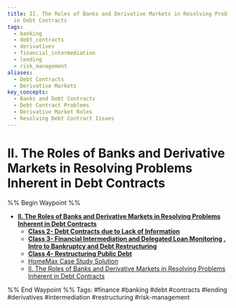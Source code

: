```yaml
---
title: II. The Roles of Banks and Derivative Markets in Resolving Problems Inherent
  in Debt Contracts
tags:
  - banking
  - debt_contracts
  - derivatives
  - financial_intermediation
  - lending
  - risk_management
aliases:
  - Debt Contracts
  - Derivative Markets
key_concepts:
  - Banks and Debt Contracts
  - Debt Contract Problems
  - Derivative Market Roles
  - Resolving Debt Contract Issues
---
```


# II. The Roles of Banks and Derivative Markets in Resolving Problems Inherent in Debt Contracts

%% Begin Waypoint %%
- **[II. The Roles of Banks and Derivative Markets in Resolving Problems Inherent in Debt Contracts](.md)**
	- **[Class 2- Debt Contracts due to Lack of Information](Class%202-%20Debt%20Contracts%20due%20to%20Lack%20of%20Information/Class%202-%20Debt%20Contracts%20due%20to%20Lack%20of%20Information.md)**
	- **[Class 3- Financial Intermediation and Delegated Loan Monitoring , Intro to Bankruptcy and Debt Restructuring](Class%203-%20Financial%20Intermediation%20and%20Delegated%20Loan%20Monitoring%20,%20Intro%20to%20Bankruptcy%20and%20Debt%20Restructuring/Class%203-%20Financial%20Intermediation%20and%20Delegated%20Loan%20Monitoring%20,%20Intro%20to%20Bankruptcy%20and%20Debt%20Restructuring.md)**
	- **[Class 4- Restructuring Public Debt](Class%204-%20Restructuring%20Public%20Debt/Class%204-%20Restructuring%20Public%20Debt.md)**
	- [HomeMax Case Study Solution](HomeMax%20Case%20Study%20Solution.md)
	- [II. The Roles of Banks and Derivative Markets in Resolving Problems Inherent in Debt Contracts](.md)

%% End Waypoint %%
Tags: #finance #banking #debt #contracts #lending #derivatives #intermediation #restructuring #risk-management